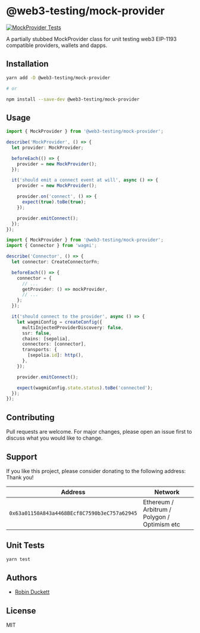 # @web3-testing/mock-provider

[![MockProvider Tests](https://github.com/web3-testing/mock-provider/actions/workflows/test.yml/badge.svg)](https://github.com/web3-testing/mock-provider/actions/workflows/test.yml)

A partially stubbed MockProvider class for unit testing web3 EIP-1193 compatible providers, wallets and dapps.

## Installation

```bash
yarn add -D @web3-testing/mock-provider

# or

npm install --save-dev @web3-testing/mock-provider
```

## Usage

```typescript
import { MockProvider } from '@web3-testing/mock-provider';

describe('MockProvider', () => {
  let provider: MockProvider;

  beforeEach(() => {
    provider = new MockProvider();
  });

  it('should emit a connect event at will', async () => {
    provider = new MockProvider();

    provider.on('connect', () => {
      expect(true).toBe(true);
    });

    provider.emitConnect();
  });
});
```

```typescript
import { MockProvider } from '@web3-testing/mock-provider';
import { Connector } from 'wagmi';

describe('Connector', () => {
  let connector: CreateConnectorFn;

  beforeEach(() => {
    connector = {
      // ...
      getProvider: () => mockProvider,
      // ...
    };
  });

  it('should connect to the provider', async () => {
    let wagmiConfig = createConfig({
      multiInjectedProviderDiscovery: false,
      ssr: false,
      chains: [sepolia],
      connectors: [connector],
      transports: {
        [sepolia.id]: http(),
      },
    });

    provider.emitConnect();

    expect(wagmiConfig.state.status).toBe('connected');
  });
});
```

## Contributing

Pull requests are welcome. For major changes, please open an issue first to discuss what you would like to change.

## Support

If you like this project, please consider donating to the following address:
Thank you!

| Address                                      | Network                                      |
| -------------------------------------------- | -------------------------------------------- |
| `0x63a01150A843a4468BEcf8C7590b3eC757a62945` | Ethereum / Arbitrum / Polygon / Optimism etc |

## Unit Tests

```bash
yarn test
```

## Authors

- [Robin Duckett](robin@diod.es)

## License

MIT
